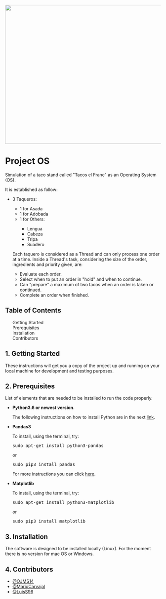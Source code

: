 <p align="middle">
<img src="https://betanews.com/wp-content/uploads/2016/08/operating-system.jpg" width=700 height=450>
</p>
<h1>Project OS</h1>
<p>
  Simulation of a taco stand called "Tacos el Franc" as an Operating System (OS).
</p>
<p>
  It is established as follow:
</p>
<ul>
  <li>
    3 Taqueros:  
  </li>
  <ul>
    <li>1 for Asada</li>
    <li>1 for Adobada</li>
    <li>1 for Others:</li>
    <ul>
      <li>
        Lengua
      </li>
      <li>
        Cabeza
      </li>
      <li>
        Tripa
      </li>
      <li>
        Suadero
      </li>
    </ul>
  </ul>
  <p></p>
  <p>
    Each taquero is considered as a Thread and can only process one order at a time. Inside a Thread's task, considering the size of the order, ingredients and priority given, are:
  </p>
  <ul>
    <li>
      Evaluate each order.
    </li>
    <li>
      Select when to put an order in "hold" and when to continue.
    </li>
    <li>
      Can "prepare" a maximum of two tacos when an order is taken or continued.
    </li>
    <li>
      Complete an order when finished.
    </li>
  </ul>
</ul>
<h2><a href="TOC"></a>Table of Contents</h2>
<div id="TOC">
  <ol>
    <li>
      <a href="#getting_started">Getting Started</a>
    </li>
    <li>
      <a href="#prerequisites">Prerequisites</a>
    </li>
    <li>
      <a href="#installation">Installation</a>
    </li>
    <li>
      <a href="#contributors">Contributors</a>
    </li>
  </ol>
</div>

<div id="getting_started">
  <h2>
    <a href="#TOC"></a>
    1. Getting Started
  </h2>
</div>
<p>
These instructions will get you a copy of the project up and running on your local machine for development and testing purposes.
</p>

<div id="prerequisites">
  <h2>
    <a href="#TOC"></a>
    2. Prerequisites
  </h2>
</div>
<p>
List of elements that are needed to be installed to run the code properly.
</p>
<ul>
  <li>
    <b>Python3.6 or newest version.</b>
    <p>
    The following instructions on how to install Python are in the next <a href="http://docs.python-guide.org/en/latest/starting/install3/linux/">link</a>.
    </p>
  </li>
  <li>
    <b>Pandas3</b>
    <p>To install, using the terminal, try:</p>
    <pre>sudo apt-get install python3-pandas</pre>
    <p>or</p>
    <pre>sudo pip3 install pandas</pre>
    <p>
      For more instructions you can click <a href="https://pandas.pydata.org/pandas-docs/stable/install.html">here</a>.
    </p>
  </li>
  <li>
    <b>Matplotlib</b>
    <p>To install, using the terminal, try:</p>
    <pre>sudo apt-get install python3-matplotlib</pre>
    <p>or</p>
    <pre>sudo pip3 install matplotlib</pre>
  </li>
</ul>
  
<div id="installation">
  <h2><a href="#TOC"></a>
  3. Installation
  </h2>
</div>
<p>
The software is designed to be installed locally (Linux). For the moment there is no version for mac OS or Windows.
</p>

<div id="contributors">
  <h2><a href="#TOC"></a>
  4. Contributors
  </h2>
</div>
<ul>
  <li>
  <a href="https://github.com/OJMS14">@OJMS14</a>
  </li>
  <li>
  <a href="https://github.com/MarioCarvajal">@MarioCarvajal</a>
  </li>
  <li>
  <a href="https://github.com/LuisS96">@LuisS96</a>
  </li>
</ul>
